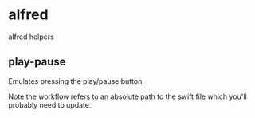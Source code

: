 # alfred
alfred helpers

## play-pause

Emulates pressing the play/pause button.

Note the workflow refers to an absolute path to the swift file which you'll probably need to update.
